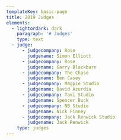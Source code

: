 ```yaml
---
templateKey: basic-page
title: 2019 Judges
elements:
  - lightordark: dark
    paragraph: '# Judges'
    type: text
  - judge:
      - judgecompany: Rose
        judgename: Simon Elliott
      - judgecompany: Rose
        judgename: Garry Blackburn
      - judgecompany: The Chase
        judgename: Ben Casey
      - judgecompany: Magpie Studio
        judgename: David Azurdia
      - judgecompany: Taxi Studio
        judgename: Spencer Buck
      - judgecompany: NB Studio
        judgename: Nick Finney
      - judgecompany: Jack Renwick Studio
        judgename: Jack Renwick
    type: judges
---
```


